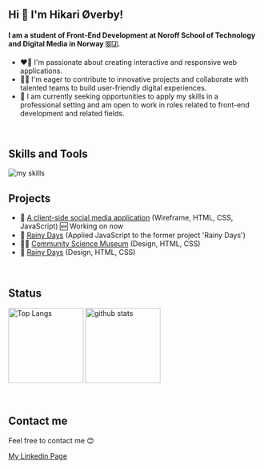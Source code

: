 ## Hi 👋 I'm Hikari Øverby!

#### I am a student of Front-End Development at Noroff School of Technology and Digital Media in Norway 🇸🇯.

- ❤️‍🔥 I'm passionate about creating interactive and responsive web applications.
- 👩‍💻 I'm eager to contribute to innovative projects and collaborate with talented teams to build user-friendly digital experiences.
- 💼 I am currently seeking opportunities to apply my skills in a professional setting and am open to work in roles related to front-end development and related fields.

<br>

## Skills and Tools

<img alt="my skills" src="https://skillicons.dev/icons?theme=light&perline=8&i=js,html,css,github,figma,xd" />

<br>

## Projects

- 📱 [A client-side social media application](https://github.com/NoroffFEU/fed2-js2-ca-H-chai) (Wireframe, HTML, CSS, JavaScript) 🆕 Working on now
- 🧥 [Rainy Days](https://github.com/H-chai/JS1-CA) (Applied JavaScript to the former project 'Rainy Days')
- 👩‍🔬 [Community Science Museum](https://github.com/H-chai/Semester-Project-1) (Design, HTML, CSS)
- 🌂 [Rainy Days](https://github.com/NoroffFEU/html-css-course-assignment-Hikari) (Design, HTML, CSS)

<br>

## Status

<p align="left"> 
  <img alt="Top Langs" height="150px" src="https://github-readme-stats.vercel.app/api/top-langs/?username=H-chai&layout=compact&show_icons=true" />
  <img alt="github stats" height="150px" src="https://github-readme-stats.vercel.app/api?username=H-chai" />
</p>

<br>

## Contact me

Feel free to contact me 😊

[My Linkedin Page](https://www.linkedin.com/in/hikari-%C3%B8verby-957493241)

